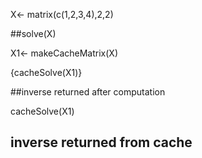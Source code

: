 X<- matrix(c(1,2,3,4),2,2)

##solve(X)

X1<- makeCacheMatrix(X) 

{cacheSolve(X1)}

##inverse returned after computation

cacheSolve(X1)

## inverse returned from cache

